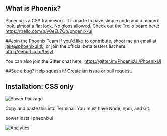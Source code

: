 ## What is Phoenix?

Phoenix is a CSS framework. It is made to have simple code and a modern look, almost a flat look. No gloss allowed.
Check out the Trello board here: https://trello.com/b/y0eEL7Ob/phoenix-ui

##Join the Phoenix Team
If you'd like to contribute, shoot me an email at jake@phoenixui.tk, or join the official beta testers list here: http://eepurl.com/0eiyf

You can also join the Gitter chat here: https://gitter.im/PhoenixUI/PhoenixUI

##See a bug? Help squash it! Create an issue or pull request.

## Installation: CSS only
![Bower Package](http://img.shields.io/badge/bower%20install-phoenixui-2ecc71.svg?style=flat)

Copy and paste this into Terminal. You must have Node, npm, and Git.

bower install pheonixui

[![Analytics](https://ga-beacon.appspot.com/UA-53505204-2/PhoenixUI/?pixel)](https://github.com/igrigorik/ga-beacon)
